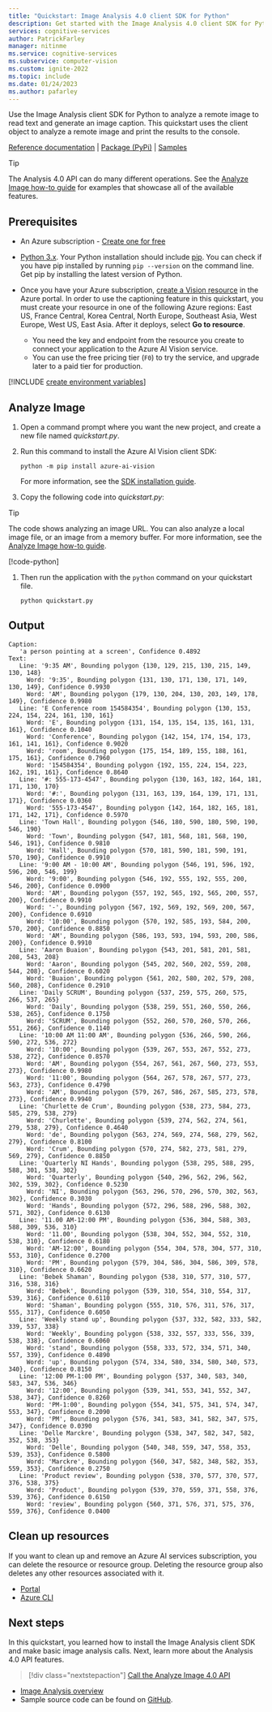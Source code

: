 ```yaml
---
title: "Quickstart: Image Analysis 4.0 client SDK for Python"
description: Get started with the Image Analysis 4.0 client SDK for Python with this quickstart.
services: cognitive-services
author: PatrickFarley
manager: nitinme
ms.service: cognitive-services
ms.subservice: computer-vision
ms.custom: ignite-2022
ms.topic: include
ms.date: 01/24/2023
ms.author: pafarley
---
```


<a name="HOLTop"></a>

Use the Image Analysis client SDK for Python to analyze a remote image to read text and generate an image caption. This quickstart uses the client object to analyze a remote image and print the results to the console.

[Reference documentation](/python/api/azure-ai-vision) | [Package (PyPi)](https://pypi.org/project/azure-ai-vision/) | [Samples](https://github.com/Azure-Samples/azure-ai-vision-sdk)

> [!TIP]
> The Analysis 4.0 API can do many different operations. See the [Analyze Image how-to guide](../../how-to/call-analyze-image-40.md) for examples that showcase all of the available features.

## Prerequisites

* An Azure subscription - [Create one for free](https://azure.microsoft.com/free/cognitive-services/)
* [Python 3.x](https://www.python.org/). Your Python installation should include [pip](https://pip.pypa.io/en/stable/). You can check if you have pip installed by running `pip --version` on the command line. Get pip by installing the latest version of Python.
* Once you have your Azure subscription, <a href="https://portal.azure.com/#create/Microsoft.CognitiveServicesComputerVision"  title="create a Vision resource"  target="_blank">create a Vision resource</a> in the Azure portal. In order to use the captioning feature in this quickstart, you must create your resource in one of the following Azure regions: East US, France Central, Korea Central, North Europe, Southeast Asia, West Europe, West US, East Asia. After it deploys, select **Go to resource**.

    * You need the key and endpoint from the resource you create to connect your application to the Azure AI Vision service.
    * You can use the free pricing tier (`F0`) to try the service, and upgrade later to a paid tier for production.




[!INCLUDE [create environment variables](../environment-variables.md)]

## Analyze Image

1. Open a command prompt where you want the new project, and create a new file named *quickstart.py*.
1. Run this command to install the Azure AI Vision client SDK:

    ```console
    python -m pip install azure-ai-vision
    ```

    For more information, see the [SDK installation guide](../../sdk/install-sdk.md?pivots=programming-language-python).

1. Copy the following code into *quickstart.py*:

> [!TIP]
> The code shows analyzing an image URL. You can also analyze a local image file, or an image from a memory buffer. For more information, see the [Analyze Image how-to guide](../../how-to/call-analyze-image-40.md).

[!code-python[](~/azure-ai-vision-sdk/docs/learn.microsoft.com/python/image-analysis/quick-start/main.py?name=snippet_single)]

1. Then run the application with the `python` command on your quickstart file.

    ```console
    python quickstart.py
    ```



## Output

```console
Caption:
   'a person pointing at a screen', Confidence 0.4892
Text:
   Line: '9:35 AM', Bounding polygon {130, 129, 215, 130, 215, 149, 130, 148}
     Word: '9:35', Bounding polygon {131, 130, 171, 130, 171, 149, 130, 149}, Confidence 0.9930
     Word: 'AM', Bounding polygon {179, 130, 204, 130, 203, 149, 178, 149}, Confidence 0.9980
   Line: 'E Conference room 154584354', Bounding polygon {130, 153, 224, 154, 224, 161, 130, 161}
     Word: 'E', Bounding polygon {131, 154, 135, 154, 135, 161, 131, 161}, Confidence 0.1040
     Word: 'Conference', Bounding polygon {142, 154, 174, 154, 173, 161, 141, 161}, Confidence 0.9020
     Word: 'room', Bounding polygon {175, 154, 189, 155, 188, 161, 175, 161}, Confidence 0.7960
     Word: '154584354', Bounding polygon {192, 155, 224, 154, 223, 162, 191, 161}, Confidence 0.8640
   Line: '#: 555-173-4547', Bounding polygon {130, 163, 182, 164, 181, 171, 130, 170}
     Word: '#:', Bounding polygon {131, 163, 139, 164, 139, 171, 131, 171}, Confidence 0.0360
     Word: '555-173-4547', Bounding polygon {142, 164, 182, 165, 181, 171, 142, 171}, Confidence 0.5970
   Line: 'Town Hall', Bounding polygon {546, 180, 590, 180, 590, 190, 546, 190}
     Word: 'Town', Bounding polygon {547, 181, 568, 181, 568, 190, 546, 191}, Confidence 0.9810
     Word: 'Hall', Bounding polygon {570, 181, 590, 181, 590, 191, 570, 190}, Confidence 0.9910
   Line: '9:00 AM - 10:00 AM', Bounding polygon {546, 191, 596, 192, 596, 200, 546, 199}
     Word: '9:00', Bounding polygon {546, 192, 555, 192, 555, 200, 546, 200}, Confidence 0.0900
     Word: 'AM', Bounding polygon {557, 192, 565, 192, 565, 200, 557, 200}, Confidence 0.9910
     Word: '-', Bounding polygon {567, 192, 569, 192, 569, 200, 567, 200}, Confidence 0.6910
     Word: '10:00', Bounding polygon {570, 192, 585, 193, 584, 200, 570, 200}, Confidence 0.8850
     Word: 'AM', Bounding polygon {586, 193, 593, 194, 593, 200, 586, 200}, Confidence 0.9910
   Line: 'Aaron Buaion', Bounding polygon {543, 201, 581, 201, 581, 208, 543, 208}
     Word: 'Aaron', Bounding polygon {545, 202, 560, 202, 559, 208, 544, 208}, Confidence 0.6020
     Word: 'Buaion', Bounding polygon {561, 202, 580, 202, 579, 208, 560, 208}, Confidence 0.2910
   Line: 'Daily SCRUM', Bounding polygon {537, 259, 575, 260, 575, 266, 537, 265}
     Word: 'Daily', Bounding polygon {538, 259, 551, 260, 550, 266, 538, 265}, Confidence 0.1750
     Word: 'SCRUM', Bounding polygon {552, 260, 570, 260, 570, 266, 551, 266}, Confidence 0.1140
   Line: '10:00 AM 11:00 AM', Bounding polygon {536, 266, 590, 266, 590, 272, 536, 272}
     Word: '10:00', Bounding polygon {539, 267, 553, 267, 552, 273, 538, 272}, Confidence 0.8570
     Word: 'AM', Bounding polygon {554, 267, 561, 267, 560, 273, 553, 273}, Confidence 0.9980
     Word: '11:00', Bounding polygon {564, 267, 578, 267, 577, 273, 563, 273}, Confidence 0.4790
     Word: 'AM', Bounding polygon {579, 267, 586, 267, 585, 273, 578, 273}, Confidence 0.9940
   Line: 'Churlette de Crum', Bounding polygon {538, 273, 584, 273, 585, 279, 538, 279}
     Word: 'Churlette', Bounding polygon {539, 274, 562, 274, 561, 279, 538, 279}, Confidence 0.4640
     Word: 'de', Bounding polygon {563, 274, 569, 274, 568, 279, 562, 279}, Confidence 0.8100
     Word: 'Crum', Bounding polygon {570, 274, 582, 273, 581, 279, 569, 279}, Confidence 0.8850
   Line: 'Quarterly NI Hands', Bounding polygon {538, 295, 588, 295, 588, 301, 538, 302}
     Word: 'Quarterly', Bounding polygon {540, 296, 562, 296, 562, 302, 539, 302}, Confidence 0.5230
     Word: 'NI', Bounding polygon {563, 296, 570, 296, 570, 302, 563, 302}, Confidence 0.3030
     Word: 'Hands', Bounding polygon {572, 296, 588, 296, 588, 302, 571, 302}, Confidence 0.6130
   Line: '11.00 AM-12:00 PM', Bounding polygon {536, 304, 588, 303, 588, 309, 536, 310}
     Word: '11.00', Bounding polygon {538, 304, 552, 304, 552, 310, 538, 310}, Confidence 0.6180
     Word: 'AM-12:00', Bounding polygon {554, 304, 578, 304, 577, 310, 553, 310}, Confidence 0.2700
     Word: 'PM', Bounding polygon {579, 304, 586, 304, 586, 309, 578, 310}, Confidence 0.6620
   Line: 'Bebek Shaman', Bounding polygon {538, 310, 577, 310, 577, 316, 538, 316}
     Word: 'Bebek', Bounding polygon {539, 310, 554, 310, 554, 317, 539, 316}, Confidence 0.6110
     Word: 'Shaman', Bounding polygon {555, 310, 576, 311, 576, 317, 555, 317}, Confidence 0.6050
   Line: 'Weekly stand up', Bounding polygon {537, 332, 582, 333, 582, 339, 537, 338}
     Word: 'Weekly', Bounding polygon {538, 332, 557, 333, 556, 339, 538, 338}, Confidence 0.6060
     Word: 'stand', Bounding polygon {558, 333, 572, 334, 571, 340, 557, 339}, Confidence 0.4890
     Word: 'up', Bounding polygon {574, 334, 580, 334, 580, 340, 573, 340}, Confidence 0.8150
   Line: '12:00 PM-1:00 PM', Bounding polygon {537, 340, 583, 340, 583, 347, 536, 346}
     Word: '12:00', Bounding polygon {539, 341, 553, 341, 552, 347, 538, 347}, Confidence 0.8260
     Word: 'PM-1:00', Bounding polygon {554, 341, 575, 341, 574, 347, 553, 347}, Confidence 0.2090
     Word: 'PM', Bounding polygon {576, 341, 583, 341, 582, 347, 575, 347}, Confidence 0.0390
   Line: 'Delle Marckre', Bounding polygon {538, 347, 582, 347, 582, 352, 538, 353}
     Word: 'Delle', Bounding polygon {540, 348, 559, 347, 558, 353, 539, 353}, Confidence 0.5800
     Word: 'Marckre', Bounding polygon {560, 347, 582, 348, 582, 353, 559, 353}, Confidence 0.2750
   Line: 'Product review', Bounding polygon {538, 370, 577, 370, 577, 376, 538, 375}
     Word: 'Product', Bounding polygon {539, 370, 559, 371, 558, 376, 539, 376}, Confidence 0.6150
     Word: 'review', Bounding polygon {560, 371, 576, 371, 575, 376, 559, 376}, Confidence 0.0400
```



## Clean up resources

If you want to clean up and remove an Azure AI services subscription, you can delete the resource or resource group. Deleting the resource group also deletes any other resources associated with it.

* [Portal](../../../multi-service-resource.md?pivots=azportal#clean-up-resources)
* [Azure CLI](../../../multi-service-resource.md?pivots=azcli#clean-up-resources)


## Next steps

In this quickstart, you learned how to install the Image Analysis client SDK and make basic image analysis calls. Next, learn more about the Analysis 4.0 API features.

> [!div class="nextstepaction"]
>[Call the Analyze Image 4.0 API](../../how-to/call-analyze-image-40.md)

* [Image Analysis overview](../../overview-image-analysis.md)
* Sample source code can be found on [GitHub](https://github.com/Azure-Samples/azure-ai-vision-sdk).

